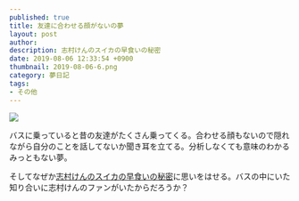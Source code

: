 ```yaml
---
published: true
title: 友達に合わせる顔がないの夢
layout: post
author: 
description: 志村けんのスイカの早食いの秘密
date: 2019-08-06 12:33:54 +0900
thumbnail: 2019-08-06-6.png
category: 夢日記
tags:
- その他
---
```


![]({{site.baseurl}}/assets/img/2019-08-06-6.png)

バスに乗っていると昔の友達がたくさん乗ってくる。合わせる顔もないので隠れながら自分のことを話してないか聞き耳を立てる。分析しなくても意味のわかるみっともない夢。

そしてなぜか[志村けんのスイカの早食いの秘密](https://www.google.co.jp/search?q=%E5%BF%97%E6%9D%91%E3%81%91%E3%82%93%E3%81%AE%E3%82%B9%E3%82%A4%E3%82%AB%E3%81%AE%E6%97%A9%E9%A3%9F%E3%81%84%E3%81%AE%E7%A7%98%E5%AF%86&oq=%E5%BF%97%E6%9D%91%E3%81%91%E3%82%93%E3%81%AE%E3%82%B9%E3%82%A4%E3%82%AB%E3%81%AE%E6%97%A9%E9%A3%9F%E3%81%84%E3%81%AE%E7%A7%98%E5%AF%86&aqs=chrome..69i57.703j0j8&sourceid=chrome&ie=UTF-8 "志村けんのスイカの早食いの秘密")に思いをはせる。バスの中にいた知り合いに志村けんのファンがいたからだろうか？
